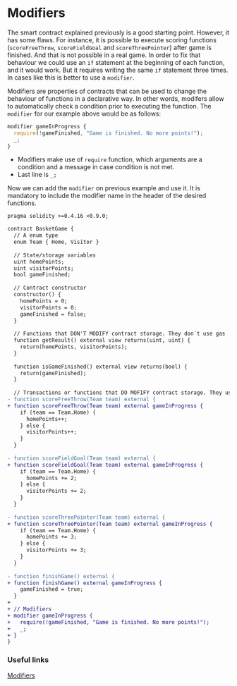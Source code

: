 # Modifiers
The smart contract explained previously is a good starting point. However, it has some flaws. For instance, it is possible to execute scoring functions (`scoreFreeThrow`, `scoreFieldGoal` and `scoreThreePointer`) after game is finished. And that is not possible in a real game. In order to fix that behaviour we could use an `if` statement at the beginning of each function, and it would work. But it requires writing the same `if` statement three times. In cases like this is better to use a `modifier`.

Modifiers are properties of contracts that can be used to change the behaviour of functions in a declarative way. In other words, modifers allow to automatically check a condition prior to executing the function. The `modifier` for our example above would be as follows:

```js
modifier gameInProgress {
  require(!gameFinished, "Game is finished. No more points!");
  _;
}
```

* Modifiers make use of `require` function, which arguments are a condition and a message in case condition is not met.
* Last line is `_;`

Now we can add the `modifier` on previous example and use it. It is mandatory to include the modifier name in the header of the desired functions.

```diff
pragma solidity >=0.4.16 <0.9.0;

contract BasketGame {
  // A enum type
  enum Team { Home, Visitor }
  
  // State/storage variables
  uint homePoints;
  uint visitorPoints;
  bool gameFinished;
    
  // Contract constructor
  constructor() {
    homePoints = 0;
    visitorPoints = 0;
    gameFinished = false;
  }
  
  // Functions that DON'T MODIFY contract storage. They don´t use gas
  function getResult() external view returns(uint, uint) {
    return(homePoints, visitorPoints);
  }
  
  function isGameFinished() external view returns(bool) {
    return(gameFinished);
  }
  
  // Transactions or functions that DO MOFIFY contract storage. They use gas
- function scoreFreeThrow(Team team) external {
+ function scoreFreeThrow(Team team) external gameInProgress {
    if (team == Team.Home) {
      homePoints++;
    } else {
      visitorPoints++;
    }
  }
  
- function scoreFieldGoal(Team team) external {
+ function scoreFieldGoal(Team team) external gameInProgress {
    if (team == Team.Home) {
      homePoints += 2;
    } else {
      visitorPoints += 2;
    }
  }
  
- function scoreThreePointer(Team team) external {
+ function scoreThreePointer(Team team) external gameInProgress {
    if (team == Team.Home) {
      homePoints += 3;
    } else {
      visitorPoints += 3;
    }
  }
  
- function finishGame() external { 
+ function finishGame() external gameInProgress {
    gameFinished = true;
  }
+
+ // Modifiers
+ modifier gameInProgress {
+   require(!gameFinished, "Game is finished. No more points!");
+   _;
+ }
}
```

### Useful links
[Modifiers](https://docs.soliditylang.org/en/v0.8.1/contracts.html#modifiers)